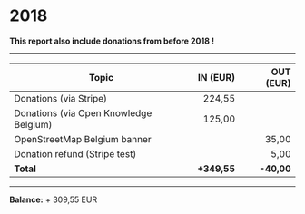 # 2018

**This report also include donations from before 2018 !**

---

| Topic                                  | IN (EUR)    | OUT (EUR)  |
| -------------------------------------- | ----------: | ---------: |
| Donations (via Stripe)                 |   224,55    |            |
| Donations (via Open Knowledge Belgium) |   125,00    |            |
| OpenStreetMap Belgium banner           |             |     35,00  |
| Donation refund (Stripe test)          |             |      5,00  |
| **Total**                              | **+349,55** | **-40,00** |

---

**Balance:** + 309,55 EUR
